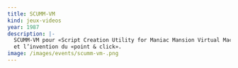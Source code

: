 ```yaml
---
title: SCUMM-VM
kind: jeux-videos
year: 1987
description: |-
  SCUMM-VM pour «Script Creation Utility for Maniac Mansion Virtual Machine»\
  et l’invention du «point & click».
image: /images/events/scumm-vm-.png
---
```

